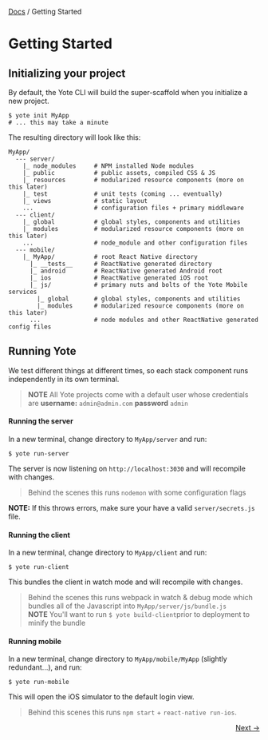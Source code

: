 [Docs](./) / Getting Started

Getting Started
========

## Initializing your project

By default, the Yote CLI will build the super-scaffold when you initialize a new project.

```
$ yote init MyApp
# ... this may take a minute
```

The resulting directory will look like this:

```
MyApp/
  --- server/           
    |_ node_modules     # NPM installed Node modules
    |_ public           # public assets, compiled CSS & JS
    |_ resources        # modularized resource components (more on this later)
    |_ test             # unit tests (coming ... eventually)
    |_ views            # static layout
    ...                 # configuration files + primary middleware
  --- client/           
    |_ global           # global styles, components and utilities
    |_ modules          # modularized resource components (more on this later)
    ...                 # node_module and other configuration files
  --- mobile/          
    |_ MyApp/           # root React Native directory
      |_ __tests__      # ReactNative generated directory
      |_ android        # ReactNative generated Android root
      |_ ios            # ReactNative generated iOS root
      |_ js/            # primary nuts and bolts of the Yote Mobile services
        |_ global       # global styles, components and utilities
        |_ modules      # modularized resource components (more on this later)
      ...               # node modules and other ReactNative generated config files    

```

## Running Yote

We test different things at different times, so each stack component runs independently in its own terminal.

> **NOTE** All Yote projects come with a default user whose credentials are **username:** `admin@admin.com` **password** `admin`

#### Running the server
In a new terminal, change directory to `MyApp/server` and run:
```
$ yote run-server
```
The server is now listening on `http://localhost:3030` and will recompile with changes.

> Behind the scenes this runs `nodemon` with some configuration flags

**NOTE:** If this throws errors, make sure your have a valid `server/secrets.js` file.   

#### Running the client
In a new terminal, change directory to `MyApp/client` and run:
```
$ yote run-client
```  
This bundles the client in watch mode and will recompile with changes.  

> Behind the scenes this runs webpack in watch & debug mode which bundles all of the Javascript into `MyApp/server/js/bundle.js`  
**NOTE** You'll want to run `$ yote build-client`prior to deployment to minify the bundle

#### Running mobile
In a new terminal, change directory to `MyApp/mobile/MyApp` (slightly redundant...), and run:
```
$ yote run-mobile
```
This will open the iOS simulator to the default login view.
> Behind this scenes this runs `npm start` + `react-native run-ios`.


<div style="text-align: right"> <a href="./server/">Next &rarr;</a> </div>
